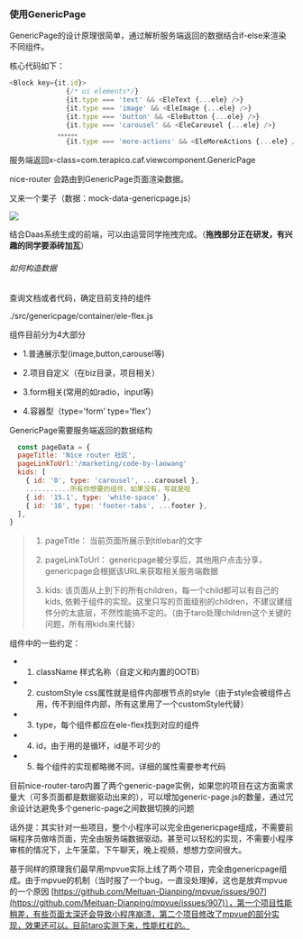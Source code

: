 ### 使用GenericPage

GenericPage的设计原理很简单，通过解析服务端返回的数据结合if-else来渲染不同组件。

核心代码如下：

```javascript
<Block key={it.id}>
              {/* ui elements*/}
              {it.type === 'text' && <EleText {...ele} />}
              {it.type === 'image' && <EleImage {...ele} />}
              {it.type === 'button' && <EleButton {...ele} />}
              {it.type === 'carousel' && <EleCarousel {...ele} />}
            。。。。。。
              {it.type === 'more-actions' && <EleMoreActions {...ele} />}</Block>
```

服务端返回x-class=com.terapico.caf.viewcomponent.GenericPage

nice-router 会路由到GenericPage页面渲染数据。

又来一个栗子（数据：mock-data-genericpage.js）

![](/Users/kalaliu/work/nice-router/docs/assets/generic-page.gif)

结合Daas系统生成的前端，可以由运营同学拖拽完成。（**拖拽部分正在研发，有兴趣的同学要添砖加瓦**）

###### 如何构造数据

查询文档或者代码，确定目前支持的组件

./src/genericpage/container/ele-flex.js

组件目前分为4大部分

- 1.普通展示型(image,button,carousel等)

- 2.项目自定义（在biz目录，项目相关）

- 3.form相关(常用的如radio，input等)

- 4.容器型（type='form'   type='flex'）

GenericPage需要服务端返回的数据结构

```javascript
  const pageData = {
  pageTitle: 'Nice router 社区',
  pageLinkToUrl:'/marketing/code-by-laowang'
  kids: [
    { id: '0', type: 'carousel', ...carousel },
    ...........所有你想要的组件，如果没有，写就是啦
    { id: '15.1', type: 'white-space' },
    { id: '16', type: 'footer-tabs', ...footer },
  ],
}
```

> 1. pageTitle： 当前页面所展示到titlebar的文字
> 
> 2. pageLinkToUrl： genericpage被分享后，其他用户点击分享，genericpage会根据该URL来获取相关服务端数据
> 
> 3. kids: 该页面从上到下的所有children，每一个child都可以有自己的kids, 依赖于组件的实现。这里只写的页面级别的children，不建议建组件分的太底层，不然性能搞不定的。（由于taro处理children这个关键的问题，所有用kids来代替）

组件中的一些约定：

- 1. className 样式名称（自定义和内置的OOTB）

- 2. customStyle css属性就是组件内部根节点的style（由于style会被组件占用，传不到组件内部，所有这里用了一个customStyle代替）

- 3. type，每个组件都应在ele-flex找到对应的组件

- 4. id，由于用的是循环，id是不可少的

- 5. 每个组件的实现都略微不同，详细的属性需要参考代码

目前nice-router-taro内置了两个generic-page实例，如果您的项目在这方面需求量大（可多页面都是数据驱动出来的），可以增加generic-page.js的数量，通过冗余设计达避免多个generic-page之间数据切换的问题

话外提：其实针对一些项目，整个小程序可以完全由genericpage组成，不需要前端程序员做啥页面，完全由服务端数据驱动。甚至可以轻松的实现，不需要小程序审核的情况下，上午菠菜，下午聊天，晚上视频，想想力空间很大。

基于同样的原理我们最早用mpvue实际上线了两个项目，完全由genericpage组成。由于mpvue的机制（当时报了一个bug，一直没处理掉，这也是放弃mpvue的一个原因 [https://github.com/Meituan-Dianping/mpvue/issues/907](https://github.com/Meituan-Dianping/mpvue/issues/907)），第一个项目性能稍差，有些页面太深还会导致小程序崩溃，第二个项目修改了mpvue的部分实现，效果还可以。目前taro实测下来，性能杠杠的。
